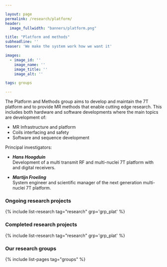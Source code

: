 ```yaml
---

layout: page
permalink: /research/platform/
header:
  image_fullwidth: "banners/platform.png"

title: "Platform and methods"
subheadline: ''
teaser: 'We make the system work how we want it'

images:
  - image_id: ''
    image_name: ''
    image_title: ''
    image_alt: ''  

tags: groups

---
```


The Platform and Methods group aims to develop and maintain the 7T platform and to provide MR methods that enable cutting edge research. This includes both hardware and software developments where the main topics are development of:

- MR Infrastructure and platform
- Coils interfacing and safety
- Software and sequence development

Principal investigators:

- ***Hans Hoogduin***  
Development of a multi transmit RF and multi-nuclei 7T platform with and digital receivers.

- ***Martijn Froeling***  
System engineer and scientific manager of the next generation multi-nuclei 7T platform.

### Ongoing research projects

{% include list-research tag="research" grp='grp_plat' %}

### Completed research projects

{% include list-research tag="research" grp='grp_plat' %}

### Our research groups

{% include list-pages tag="groups" %}

